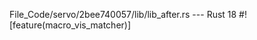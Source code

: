 File_Code/servo/2bee740057/lib/lib_after.rs --- Rust
                                                                                                                                                            18 #![feature(macro_vis_matcher)]

